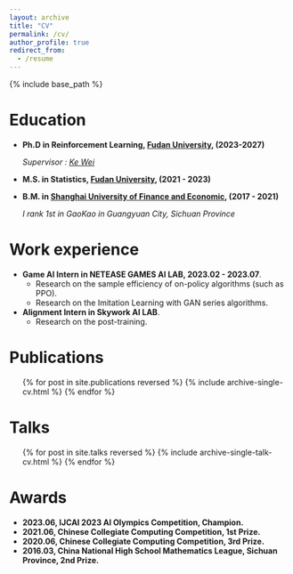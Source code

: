 ```yaml
---
layout: archive
title: "CV"
permalink: /cv/
author_profile: true
redirect_from:
  - /resume
---
```


{% include base_path %}

Education
======

* **Ph.D in Reinforcement Learning, [Fudan University](https://www.fudan.edu.cn/), (2023-2027)**

  *Supervisor : [Ke Wei](https://makwei.github.io/)*

* **M.S. in Statistics, [Fudan University](https://www.fudan.edu.cn/), (2021 - 2023)**

* **B.M. in [Shanghai University of Finance and Economic](https://www.sufe.edu.cn/), (2017 - 2021)**

  *I rank 1st in GaoKao in Guangyuan City, Sichuan Province*

Work experience
======

* **Game AI Intern in NETEASE GAMES AI LAB, 2023.02 - 2023.07**. 
  - Research on the sample efficiency of on-policy algorithms (such as PPO). 
  - Research on the Imitation Learning with GAN series algorithms. 
* **Alignment Intern in Skywork AI LAB**. 
  - Research on the post-training. 

Publications
======

<ul>{% for post in site.publications reversed %}
  {% include archive-single-cv.html %}
{% endfor %}</ul>

Talks
======

  <ul>{% for post in site.talks reversed %}
    {% include archive-single-talk-cv.html  %}
  {% endfor %}</ul>

Awards
======

- **2023.06, IJCAI 2023 AI Olympics Competition, Champion.**
- **2021.06, Chinese Collegiate Computing Competition, 1st Prize.**
- **2020.06, Chinese Collegiate Computing Competition, 3rd Prize.**
- **2016.03, China National High School Mathematics League, Sichuan Province, 2nd Prize.**

